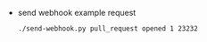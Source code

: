 - send webhook example request
    ```shell
    ./send-webhook.py pull_request opened 1 23232
    ```